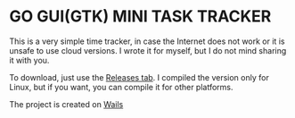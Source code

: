 GO GUI(GTK) MINI TASK TRACKER
==========================

This is a very simple time tracker, in case the Internet does not work or it is unsafe to use cloud versions. I wrote it for myself, but I do not mind sharing it with you.

To download, just use the [Releases tab](./releases).
I compiled the version only for Linux, but if you want, you can compile it for other platforms.

The project is created on [Wails](https://wails.io/)
